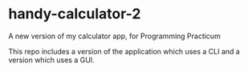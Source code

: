 # handy-calculator-2
A new version of my calculator app, for Programming Practicum

This repo includes a version of the application which uses a CLI and a version which uses a GUI.

